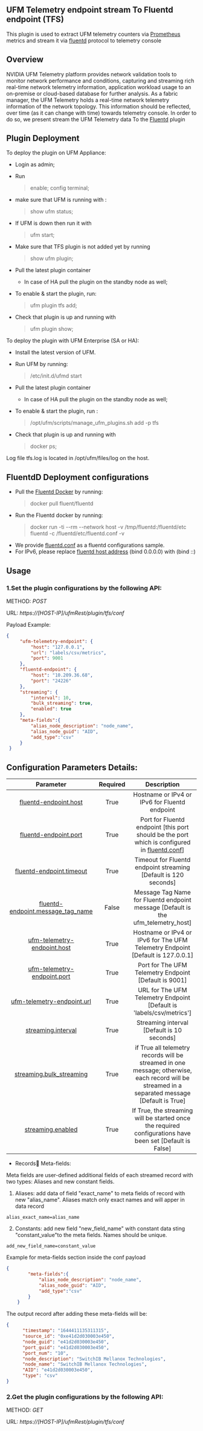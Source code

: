 UFM Telemetry endpoint stream To Fluentd endpoint (TFS)
--------------------------------------------------------


This plugin is used to extract UFM telemetry counters via [Prometheus](https://prometheus.io/) metrics and stream it via [fluentd](https://www.fluentd.org/) protocol to telemetry console

Overview
--------------------------------------------------------

NVIDIA UFM Telemetry platform provides network validation tools to monitor network performance and conditions, capturing and streaming rich real-time network telemetry information, application workload usage to an on-premise or cloud-based database for further analysis.
As a fabric manager, the UFM Telemetry holds a real-time network telemetry information of the network topology. This information should be reflected, over time (as it can change with time) towards telemetry console. In order to do so, we present stream the UFM Telemetry data To the [Fluentd](https://www.fluentd.org/) plugin



Plugin Deployment
--------------------------------------------------------

To deploy the plugin on UFM Appliance:

- Login as admin;
- Run 


    > enable;
    > config terminal;

- make sure that UFM is running with :


    > show ufm status;
- If UFM is down then run it with 


    > ufm start;
- Make sure that TFS plugin is not added yet by running 


    > show ufm plugin;
- Pull the latest plugin container
  - In case of HA pull the plugin on the standby node as well;
- To enable & start the plugin, run: 


    > ufm plugin tfs add;

- Check that plugin is up and running with
    
    
    > ufm plugin show;


To deploy the plugin with UFM Enterprise (SA or HA):
- Install the latest version of UFM.
- Run UFM by running:


    > /etc/init.d/ufmd start
 
- Pull the latest plugin container
  - In case of HA pull the plugin on the standby node as well;
- To enable & start the plugin, run :

    
    > /opt/ufm/scripts/manage_ufm_plugins.sh add -p tfs
  
- Check that plugin is up and running with
 
 
    >docker ps;

Log file tfs.log is located in /opt/ufm/files/log on the host.

FluentdD Deployment configurations
--------------------------------------------------------

- Pull the [Fluentd Docker](https://hub.docker.com/r/fluent/fluentd/) by running:
 
 
    > docker pull fluent/fluentd
    
- Run the Fluentd docker by running:

    
    > docker run -ti --rm --network host -v /tmp/fluentd:/fluentd/etc fluentd -c /fluentd/etc/fluentd.conf -v

* We provide [fluentd.conf](conf/fluentd.conf) as a fluentd configurations sample.
* For IPv6, please replace [fluentd host address](conf/fluentd.conf#3) (bind 0.0.0.0) with (bind ::)

Usage
--------------------------------------------------------
### 1.Set the plugin configurations by the following API:

   METHOD: _POST_
   
   URL: _https://[HOST-IP]/ufmRest/plugin/tfs/conf_
   
   Payload Example:
   ```json
{
        "ufm-telemetry-endpoint": {
            "host": "127.0.0.1",
            "url": "labels/csv/metrics",
            "port": 9001
        },
        "fluentd-endpoint": {
            "host": "10.209.36.68",
            "port": "24226"
        },
        "streaming": {
            "interval": 10,
            "bulk_streaming": true,
            "enabled": true
        },
        "meta-fields":{
            "alias_node_description": "node_name",
            "alias_node_guid": "AID",
            "add_type":"csv"
        }
    }
   ```
      
 Configuration Parameters Details:
--------------------------------------------------------

| Parameter | Required | Description |
| :---: | :---: |:---: |
| [fluentd-endpoint.host](conf/ufm-telemetry-stream-to-fluentd.cfg#L7) | True |  Hostname or IPv4 or IPv6 for Fluentd endpoint
| [fluentd-endpoint.port](conf/ufm-telemetry-stream-to-fluentd.cfg#L8) | True | Port for Fluentd endpoint [this port should be the port which is configured in [fluentd.conf](conf/fluentd.conf#L4)]
| [fluentd-endpoint.timeout](conf/ufm-telemetry-stream-to-fluentd.cfg#L9) | True | Timeout for Fluentd endpoint streaming [Default is 120 seconds]
| [fluentd-endpoint.message_tag_name](conf/ufm-telemetry-stream-to-fluentd.cfg#L10) | False | Message Tag Name for Fluentd endpoint message [Default is the ufm_telemetry_host]
| [ufm-telemetry-endpoint.host](conf/ufm-telemetry-stream-to-fluentd.cfg#L2) | True | Hostname or IPv4 or IPv6 for The UFM Telemetry Endpoint [Default is 127.0.0.1]
| [ufm-telemetry-endpoint.port](conf/ufm-telemetry-stream-to-fluentd.cfg#L3) | True | Port for The UFM Telemetry Endpoint [Default is 9001]
| [ufm-telemetry-endpoint.url](conf/ufm-telemetry-stream-to-fluentd.cfg#L4) | True | URL for The UFM Telemetry Endpoint [Default is 'labels/csv/metrics']
| [streaming.interval](conf/ufm-telemetry-stream-to-fluentd.cfg#L13) | True | Streaming interval [Default is 10 seconds]
| [streaming.bulk_streaming](conf/ufm-telemetry-stream-to-fluentd.cfg#L14) | True | if True all telemetry records will be streamed in one message; otherwise, each record will be streamed in a separated message [Default is True]
| [streaming.enabled](conf/ufm-telemetry-stream-to-fluentd.cfg#L15) | True | If True, the streaming will be started once the required configurations have been set [Default is False]


   - Records ٌMeta-fields:
   
   Meta fields are user-defined additional fields of each streamed record with two types: Aliases and new constant fields.
        
  1) Aliases: add data of field "exact_name" to meta fields of record with new "alias_name".
      Aliases match only exact names and will apper in data record
                
    alias_exact_name=alias_name
    
  2) Constants: add new field "new_field_name" with constant data sting "constant_value"to the meta fields.
      Names should be unique.
      
    add_new_field_name=constant_value
  
  Example for meta-fields section inside the conf payload
  
```json
{
        "meta-fields":{
            "alias_node_description": "node_name",
            "alias_node_guid": "AID",
            "add_type":"csv"
        }
    }
```

The output record after adding these meta-fields will be:
```json
{
      "timestamp": "1644411135311315",
      "source_id": "0xe41d2d030003e450",
      "node_guid": "e41d2d030003e450",
      "port_guid": "e41d2d030003e450",
      "port_num": "10",
      "node_description": "SwitchIB Mellanox Technologies",
      "node_name": "SwitchIB Mellanox Technologies",
      "AID": "e41d2d030003e450",
      "type": "csv"
}
```


### 2.Get the plugin configurations by the following API:

   METHOD: _GET_
   
   URL: _https://[HOST-IP]/ufmRest/plugin/tfs/conf_

